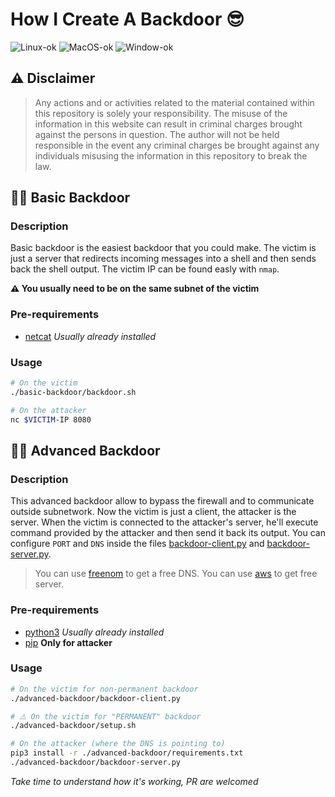 # How I Create A Backdoor 😎

![Linux-ok](https://img.shields.io/badge/Linux-ok-green) ![MacOS-ok](https://img.shields.io/badge/MacOS-ok-green) ![Window-ok](https://img.shields.io/badge/Window-todo-lightgrey)

## ⚠️ Disclaimer
> Any actions and or activities related to the material contained within this repository is solely your responsibility. The misuse of the information in this website can result in criminal charges brought against the persons in question. The author will not be held responsible in the event any criminal charges be brought against any individuals misusing the information in this repository to break the law.



## 👌🏻 Basic Backdoor
### Description
Basic backdoor is the easiest backdoor that you could make.
The victim is just a server that redirects incoming messages into a shell and then sends back the shell output.
The victim IP can be found easly with `nmap`.

**⚠️ You usually need to be on the same subnet of the victim**

### Pre-requirements
- [netcat](http://netcat.sourceforge.net/) *Usually already installed*

### Usage
```bash
# On the victim
./basic-backdoor/backdoor.sh
```

```bash
# On the attacker
nc $VICTIM-IP 8080
```

## 💪🏻 Advanced Backdoor
### Description
This advanced backdoor allow to bypass the firewall and to communicate outside subnetwork.
Now the victim is just a client, the attacker is the server. When the victim is connected to the attacker's server, he'll execute command provided by the attacker and then send it back its output.
You can configure `PORT` and `DNS` inside the files [backdoor-client.py](./advanced-backdoor/backdoor-client.py) and [backdoor-server.py](./advanced-backdoor/backdoor-server.py).

> You can use [freenom](https://my.freenom.com) to get a free DNS.
> You can use [aws](https://aws.amazon.com/fr/ec2/) to get free server.

### Pre-requirements
- [python3](https://www.python.org/download/releases/3.0/) *Usually already installed*
- [pip](https://pip.pypa.io/en/stable/installing/) **Only for attacker**

### Usage
```bash
# On the victim for non-permanent backdoor
./advanced-backdoor/backdoor-client.py

# ⚠️ On the victim for "PERMANENT" backdoor
./advanced-backdoor/setup.sh
```

```bash
# On the attacker (where the DNS is pointing to)
pip3 install -r ./advanced-backdoor/requirements.txt
./advanced-backdoor/backdoor-server.py
```

*Take time to understand how it's working, PR are welcomed*
